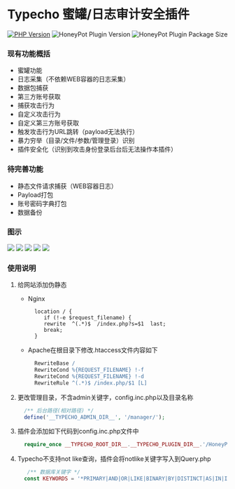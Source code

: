 # Typecho 蜜罐/日志审计安全插件

[![PHP Version](https://img.shields.io/badge/php-%3E%3D5.6-8892BF.svg)](http://www.php.net/)
![HoneyPot Plugin Version](https://img.shields.io/badge/HoneyPot%20Version-v1.0-red.svg)
![HoneyPot Plugin Package Size](https://img.shields.io/badge/Compressed%20Package%20Size-95KB-blue.svg)

### 现有功能概括
- 蜜罐功能
- 日志采集（不依赖WEB容器的日志采集）
- 数据包捕获
- 第三方账号获取
- 捕获攻击行为
- 自定义攻击行为
- 自定义第三方账号获取
- 触发攻击行为URL跳转（payload无法执行）
- 暴力穷举（目录/文件/参数/管理登录）识别
- 插件安全化（识别到攻击身份登录后台后无法操作本插件）

### 待完善功能
- 静态文件请求捕获（WEB容器日志）
- Payload打包
- 账号密码字典打包
- 数据备份

### 图示
![](https://github.com/securityRoad/images/raw/main/20210217154421.png)
![](https://raw.githubusercontent.com/securityRoad/images/main/202102171608251.png)
![](https://raw.githubusercontent.com/securityRoad/images/main/20210217161138.png)
![](https://raw.githubusercontent.com/securityRoad/images/main/20210217161627.png)
![](https://raw.githubusercontent.com/securityRoad/images/main/20210217190854.png)

### 使用说明
1. 给网站添加伪静态
    - Nginx
      ```Nginx
        location / {
           if (!-e $request_filename) {
           rewrite  ^(.*)$  /index.php?s=$1  last;
           break;
        }
      ```
    - Apache在根目录下修改.htaccess文件内容如下
  
      ```Apache
        RewriteBase /
        RewriteCond %{REQUEST_FILENAME} !-f
        RewriteCond %{REQUEST_FILENAME} !-d
        RewriteRule ^(.*)$ /index.php/$1 [L]
      ```
2. 更改管理目录，不含admin关键字，config.inc.php以及目录名称
      ```php
        /** 后台路径(相对路径) */
        define('__TYPECHO_ADMIN_DIR__', '/manager/');
      ```
3. 插件会添加如下代码到config.inc.php文件中
    ```php
      require_once __TYPECHO_ROOT_DIR__.__TYPECHO_PLUGIN_DIR__.'/HoneyPot/Honeypot.php';
    ```
4. Typecho不支持not like查询，插件会将notlike关键字写入到Query.php
    ```php
       /** 数据库关键字 */
      const KEYWORDS = '*PRIMARY|AND|OR|LIKE|BINARY|BY|DISTINCT|AS|IN|IS|NULL|NOTLIKE';
    ```
